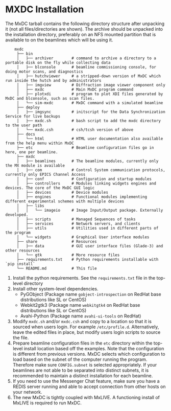 MXDC Installation
=================
The MxDC tarball contains the following directory structure after unpacking it (not all files/directories are shown). 
The archive should be unpacked into the installation directory, preferably on an NFS mounted partition that is 
available to on the beamlines which will be using it.
   
   ```
       mxdc
        ├── bin
        │   ├── archiver        # command to archive a directory to a portable disk on the fly while collecting data
        │   ├── blconsole       # beamline commissioning console, for doing motor scans, and diagnostics
        │   ├── hutchviewer     # a stripped-down version of MxDC which run inside the hutch and by administrators
        │   ├── imgview         # Diffraction image viewer component only
        │   ├── mxdc            # Main MxDC program command
        │   ├── plotxdi         # program to plot XDI files generated by MxDC and blconsole, such as scan files.
        │   └── sim-mxdc        # MxDC command with a simulated beamline
        ├── deploy
        │   ├── imgsync         # initscript for the Data Synchronization Service for live backups
        │   ├── mxdc.sh         # bash script to add the mxdc directory to the user path 
        │   └── mxdc.csh        # csh/tcsh version of above
        ├── docs
        │   └── html            # HTML user documentation also available from the help menu within MxDC
        ├── etc                 # Beamline configuration files go in here, one per beamline.
        ├── mxdc
        │   ├── beamlines       # The beamline modules, currently only the MX module is available
        │   ├── com             # Control System communication protocols, currently only EPICS Channel Access
        │   ├── conf            # Configuration and startup modules
        │   ├── controllers     # Modules linking widgets engines and devices. The core of the MxDC GUI logic 
        │   ├── devices         # Device modules
        │   ├── engines         # Functional modules implementing different experimental schemes with multiple devices
        │   ├── libs
        │   │   └── imageio     # Image Input/Output package. Externally developed.
        │   ├── scripts         # Managed Sequences of tasks
        │   ├── services        # Network servers, and clients
        │   ├── utils           # Utilities used in different parts of the program
        │   └── widgets         # Graphical User interface modules
        ├── share               # Resources
        │   ├── data            # GUI user interface files (Glade-3) and other resources
        │   └── gtk             # More resource files
        ├── requirements.txt    # Python requirements installable with `pip install`
        └── README.md           # This file
   ```

1. Install the python requirements. See the `requirements.txt` file in the top-level directory
2. Install other system-level dependencies.
    * PyGObject (Package name `gobject-introspection` on RedHat base distributions like SL or CentOS)
    * Webkit2gtk3 (Package name `webkitgtk4` on RedHat base distributions like SL or CentOS)
    * Avahi-Python (Package name `avahi-ui-tools` on RedHat)
3. Modify `mxdc.sh` and/or `mxdc.csh` and copy to a location so that it is sourced when users login.  For example
   `/etc/profile.d`. Alternatively, leave the edited files in place, but modify users login scripts to source the file.
4. Prepare beamline configuration files in the `etc` directory within the top-level install location based off the
   examples. Note that the configuration is different from previous versions. MxDC selects which configuration to 
   load based on the subnet of the computer running the program. Therefore make sure `CONFIG.subnet` is selected
   appropriately. If your beamlines are not able to be separated into distinct subnets, it is recommended to maintain
   a distinct installation for each beamline.
5. If you need to use the Messenger Chat feature, make sure you have a REDIS server running and able to accept connection from 
   other hosts on your network.
6. The new MxDC is tightly coupled with MxLIVE. A functioning install of MxLIVE is required to run MxDC.
    	